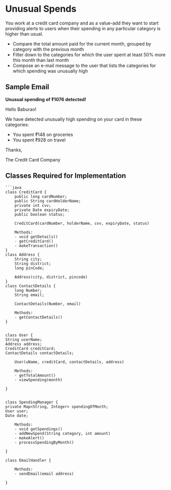 # Unusual Spends

You work at a credit card company and as a value-add they want to start providing alerts to users when their spending in any particular category is higher than usual.
 - Compare the total amount paid for the current month, grouped by category with the previous month 
 - Filter down to the categories for which the user spent at least 50% more this month than last month
 - Compose an e-mail message to the user that lists the categories for which spending was    unusually high


## Sample Email

**Unusual spending of ₹1076 detected!**

Hello Baburao!

We have detected unusually high spending on your card in these categories:

- You spent ₹148 on groceries
- You spent ₹928 on travel

Thanks,

The Credit Card Company

## Classes Required for Implementation

    ```java
    class CreditCard {
        public long cardNumber;
        public String cardHolderName;
        private int cvv;
        private Date expiryDate;
        public boolean status;

        CreditCard(cardNumber, holderName, cvv, expiryDate, status)

        Methods:
        - void getDetails()
        - getCreditCard()
        - makeTransaction()
    }
    class Address {
        String city;
        String district;
        long pinCode;

        Address(city, district, pincode)
    }
    class ContactDetails {
        long Number;
        String email;

        ContactDetails(Number, email)

        Methods:
        - getContactDetails()
    }


    class User {
    String userName;
    Address address;
    CreditCard creditCard;
    ContactDetails contactDetails;

        User(uName, creditCard, contactDetails, address)

        Methods:
        - getTotalAmount()
        - viewSpending(month)

    }


    class SpendingManager {
    private Map<String, Integer> spendingOfMonth;
    User user;
    Date date;

        Methods:
        - void getSpendings()
        - addNewSpend(String category, int amount)
        - makeAlert()
        - processSpendingByMonth()

    }

    class EmailHandler {

        Methods:
        - sendEmail(email address)

    }

```


```
